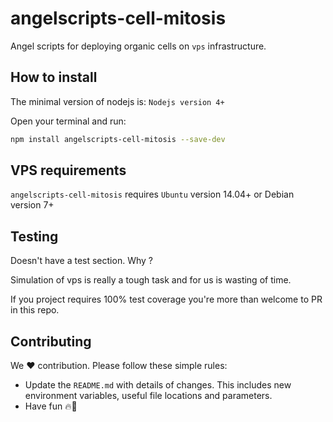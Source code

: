 # angelscripts-cell-mitosis

Angel scripts for deploying organic cells on `vps` infrastructure.

## How to install

The minimal version of nodejs is: `Nodejs version 4+`

Open your terminal and run:

```bash
npm install angelscripts-cell-mitosis --save-dev
```

## VPS requirements

`angelscripts-cell-mitosis` requires `Ubuntu` version 14.04+ or Debian version 7+

## Testing

Doesn't have a test section. Why ?

Simulation of vps is really a tough task and for us is wasting of time.

If you project requires 100% test coverage you're more than welcome to PR in this repo.

## Contributing

We :hearts: contribution. Please follow these simple rules: 

- Update the `README.md` with details of changes. This includes new environment variables, useful file locations and parameters.
- Have fun :fire::dizzy:
